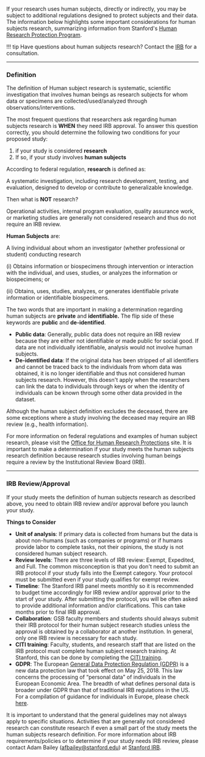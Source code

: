 If your research uses human subjects, directly or indirectly, you may be subject to additional regulations designed to protect subjects and their data. The information below highlights some important considerations for human subjects research, summarizing information from Stanford's [Human Research Protection Program](https://researchcompliance.stanford.edu/panels/hs/policies).

!!! tip
    Have questions about human subjects research? Contact the [IRB](https://researchcompliance.stanford.edu/panels/hs) for a consultation.  


---
### Definition

The definition of Human subject research is systematic, scientific investigation that involves human beings as research subjects for whom data or specimens are collected/used/analyzed through observations/interventions.

The most frequent questions that researchers ask regarding human subjects research is **WHEN** they need IRB approval. To answer this question correctly, you should determine the following two conditions for your proposed study: 



1. if your study is considered **research**
2. If so, if your study involves **human subjects**

According to federal regulation, **research** is defined as:

A systematic investigation, including research development, testing, and evaluation, designed to develop or contribute to generalizable knowledge.

Then what is **NOT** research?

Operational activities, internal program evaluation, quality assurance work, or marketing studies are generally not considered research and thus do not require an IRB review.

**Human Subjects** are:

A living individual about whom an investigator (whether professional or student) conducting research

(i) Obtains information or biospecimens through intervention or interaction with the individual, and uses, studies, or analyzes the information or biospecimens; or 

(ii) Obtains, uses, studies, analyzes, or generates identifiable private information or identifiable biospecimens.

The two words that are important in making a determination regarding human subjects are **private** and **identifiable.** The flip side of these keywords are **public** and **de-identified**.



*   **Public data**: Generally, public data does not require an IRB review because they are either not identifiable or made public for social good. If data are not individually identifiable, analysis would not involve human subjects. 
*   **De-identified data**: If the original data has been stripped of all identifiers and cannot be traced back to the individuals from whom data was obtained, it is no longer identifiable and thus not considered human subjects research. However, this doesn't apply when the researchers can link the data to individuals through keys or when the identity of individuals can be known through some other data provided in the dataset. 

Although the human subject definition excludes the deceased, there are some exceptions where a study involving the deceased may require an IRB review (e.g., health information). 

For more information on federal regulations and examples of human subject research, please visit the [Office for Human Research Protections](https://www.hhs.gov/ohrp/regulations-and-policy/regulations/45-cfr-46/index.html) site. It is important to make a determination if your study meets the human subjects research definition because research studies involving human beings require a review by the Institutional Review Board (IRB). 

---
### IRB Review/Approval

If your study meets the definition of human subjects research as described above, you need to obtain IRB review and/or approval before you launch your study.

**Things to Consider**



*   **Unit of analysis**: If primary data is collected from humans but the data is about non-humans (such as companies or programs) or if humans provide labor to complete tasks, not their opinions, the study is not considered human subject research.
*   **Review levels**: There are three levels of IRB review: Exempt, Expedited, and Full. The common misconception is that you don't need to submit an IRB protocol if your study falls into the Exempt category. Your protocol must be submitted even if your study qualifies for exempt review. 
*   **Timeline**: The Stanford IRB panel meets monthly so it is recommended to budget time accordingly for IRB review and/or approval prior to the start of your study. After submitting the protocol, you will be often asked to provide additional information and/or clarifications. This can take months prior to final IRB approval. 
*   **Collaboration**: GSB faculty members and students should always submit their IRB protocol for their human subject research studies unless the approval is obtained by a collaborator at another institution. In general, only one IRB review is necessary for each study. 
*   **CITI training**: Faculty, students, and research staff that are listed on the IRB protocol must complete human subject research training. At Stanford, this can be done by completing the [CITI training](https://researchcompliance.stanford.edu/panels/hs/forms/training/citi).
*   **GDPR**: The European [General Data Protection Regulation (GDPR)](http://gdpr-info.eu) is a new data protection law that took effect on May 25, 2018. This law concerns the processing of “personal data” of individuals in the European Economic Area. The breadth of  what defines personal data is broader under GDPR than that of traditional IRB regulations in the US. For a compilation of guidance for individuals in Europe, please check [here](https://www.hhs.gov/sites/default/files/ohrp-international-compilation-2021-europe.pdf).


It is important to understand that the general guidelines may not always apply to specific situations. Activities that are generally not considered research can constitute  research if even a small part of the study meets the human subjects research definition. For more information about IRB requirements/policies or to determine if your study needs IRB review, please contact Adam Bailey ([afbailey@stanford.edu](mailto:afbailey@stanford.edu)) at [Stanford IRB](https://researchcompliance.stanford.edu/panels/hs).
